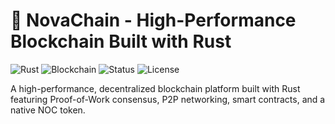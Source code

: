 # 🚀 NovaChain - High-Performance Blockchain Built with Rust

![Rust](https://img.shields.io/badge/Rust-1.70+-orange)
![Blockchain](https://img.shields.io/badge/Blockchain-PoW-green)
![Status](https://img.shields.io/badge/Status-Mainnet%20Ready-brightgreen)
![License](https://img.shields.io/badge/License-MIT-blue)

A high-performance, decentralized blockchain platform built with Rust featuring Proof-of-Work consensus, P2P networking, smart contracts, and a native NOC token.
